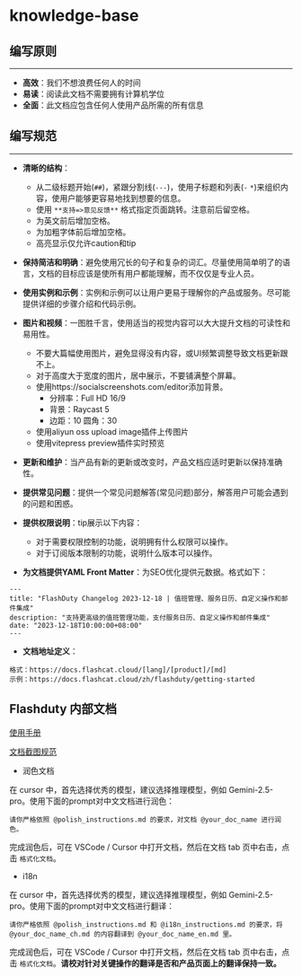 # knowledge-base

## 编写原则
---

- **高效**：我们不想浪费任何人的时间
- **易读**：阅读此文档不需要拥有计算机学位
- **全面**：此文档应包含任何人使用产品所需的所有信息

## 编写规范
---

- **清晰的结构**：
    - 从二级标题开始(`##`)，紧跟分割线(`---`)，使用子标题和列表(`-` `*`)来组织内容，使用户能够更容易地找到想要的信息。
    - 使用 `**支持=>意见反馈**` 格式指定页面跳转。注意前后留空格。
    - 为英文前后增加空格。
    - 为加粗字体前后增加空格。
    - 高亮显示仅允许caution和tip

- **保持简洁和明确**：避免使用冗长的句子和复杂的词汇。尽量使用简单明了的语言，文档的目标应该是使所有用户都能理解，而不仅仅是专业人员。

- **使用实例和示例**：实例和示例可以让用户更易于理解你的产品或服务。尽可能提供详细的步骤介绍和代码示例。

- **图片和视频**：一图胜千言，使用适当的视觉内容可以大大提升文档的可读性和易用性。

    - 不要大篇幅使用图片，避免显得没有内容，或UI频繁调整导致文档更新跟不上。
    - 对于高度大于宽度的图片，居中展示，不要铺满整个屏幕。
    - 使用https://socialscreenshots.com/editor添加背景。
        - 分辨率：Full HD 16/9
        - 背景：Raycast 5
        - 边距：10 圆角：30
    - 使用aliyun oss upload image插件上传图片
    - 使用vitepress preview插件实时预览

- **更新和维护**：当产品有新的更新或改变时，产品文档应适时更新以保持准确性。

- **提供常见问题**：提供一个常见问题解答(常见问题)部分，解答用户可能会遇到的问题和困惑。

- **提供权限说明**：tip展示以下内容：
    
    - 对于需要权限控制的功能，说明拥有什么权限可以操作。
    - 对于订阅版本限制的功能，说明什么版本可以操作。

- **为文档提供YAML Front Matter**：为SEO优化提供元数据。格式如下：

```
---
title: "FlashDuty Changelog 2023-12-18 | 值班管理、服务日历、自定义操作和邮件集成"
description: "支持更高级的值班管理功能，支付服务日历、自定义操作和邮件集成"
date: "2023-12-18T10:00:00+08:00"
---
```

- **文档地址定义**：
    
```
格式：https://docs.flashcat.cloud/[lang]/[product]/[md]
示例：https://docs.flashcat.cloud/zh/flashduty/getting-started
```

## Flashduty 内部文档

[使用手册](https://alidocs.dingtalk.com/i/nodes/14lgGw3P8vBzjpwpuoARLPA385daZ90D)

[文档截图规范](https://alidocs.dingtalk.com/i/nodes/EpGBa2Lm8aaNxlelu0jnoZGR8gN7R35y)

- 润色文档

在 cursor 中，首先选择优秀的模型，建议选择推理模型，例如 Gemini-2.5-pro。使用下面的prompt对中文文档进行润色：

```
请你严格依照 @polish_instructions.md 的要求，对文档 @your_doc_name 进行润色。
```

完成润色后，可在 VSCode / Cursor 中打开文档，然后在文档 tab 页中右击，点击 `格式化文档`。

- i18n

在 cursor 中，首先选择优秀的模型，建议选择推理模型，例如 Gemini-2.5-pro。使用下面的prompt对中文文档进行翻译：

```
请你严格依照 @polish_instructions.md 和 @i18n_instructions.md 的要求，将 @your_doc_name_ch.md 的内容翻译到 @your_doc_name_en.md 里。
```

完成润色后，可在 VSCode / Cursor 中打开文档，然后在文档 tab 页中右击，点击 `格式化文档`。**请校对针对关键操作的翻译是否和产品页面上的翻译保持一致。**